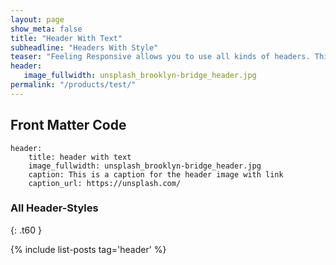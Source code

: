 ```yaml
---
layout: page
show_meta: false
title: "Header With Text"
subheadline: "Headers With Style"
teaser: "Feeling Responsive allows you to use all kinds of headers. This header is with text."
header:
   image_fullwidth: unsplash_brooklyn-bridge_header.jpg
permalink: "/products/test/"
---  
```

<!--more-->  

## Front Matter Code 

~~~
header:
    title: header with text                      
    image_fullwidth: unsplash_brooklyn-bridge_header.jpg 
    caption: This is a caption for the header image with link 
    caption_url: https://unsplash.com/  

~~~

### All Header-Styles 
{: .t60 }

{% include list-posts tag='header' %}

 [1]: #
 [2]: #
 [3]: #
 [4]: #
 [5]: #
 [6]: #
 [7]: #
 [8]: #
 [9]: #
 [10]: #